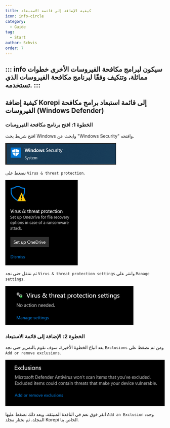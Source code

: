 ```yaml
---
title: كيفية الإضافة إلى قائمة الاستبعاد
icon: info-circle
category:
  - Guide
tag:
  - Start
author: Schvis
order: 7
---
```


::: info سيكون لبرامج مكافحة الفيروسات الأخرى خطوات مماثلة، وتتكيف وفقًا لبرنامج مكافحة الفيروسات الذي تستخدمه.
:::
---
## كيفية إضافة Korepi إلى قائمة استبعاد برامج مكافحة الفيروسات (Windows Defender)

### الخطوة 1: افتح برنامج مكافحة الفيروسات

افتح شريط بحث Windows وابحث عن "Windows Security" وافتحه.

![](/assets/images/docs/202312/security.png)

نضغط على `Virus & threat protection`.

![](/assets/images/docs/202312/virus1.png)

ثم ننتقل حتى نجد `Virus & threat protection settings` وانقر على `Manage settings`.

![](/assets/images/docs/202312/virus3.png)

### الخطوة 2: الإضافة إلى قائمة الاستبعاد

بعد اتباع الخطوة الأخيرة، سوف نقوم بالتمرير حتى نجد `Exclusions` ومن ثم نضغط على `Add or remove exclusions`.

![](/assets/images/docs/202312/virus4.png)

انقر فوق نعم في النافذة المنبثقة، وبعد ذلك نضغط عليها `Add an Exclusion` وحدد المجلد، ثم نختار مجلد Korepi الخاص بنا.
